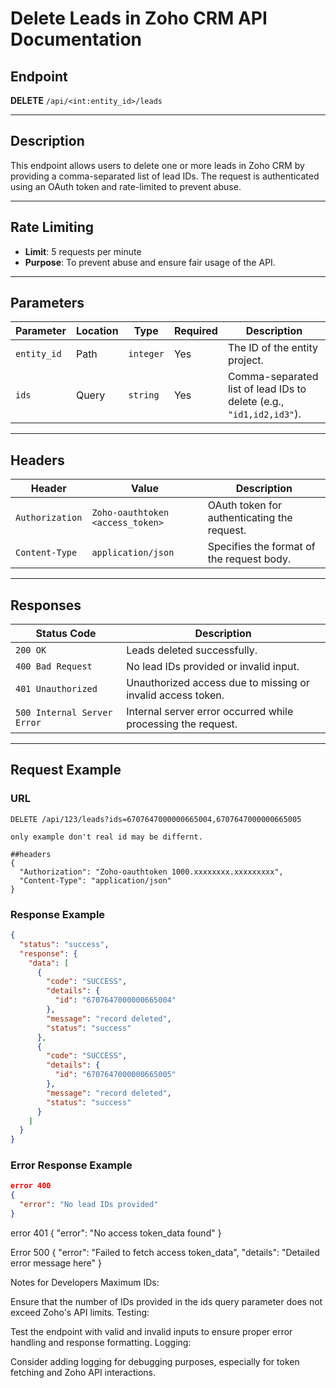 # Delete Leads in Zoho CRM API Documentation

## Endpoint
**DELETE** `/api/<int:entity_id>/leads`

---

## Description
This endpoint allows users to delete one or more leads in Zoho CRM by providing a comma-separated list of lead IDs. The request is authenticated using an OAuth token and rate-limited to prevent abuse.

---

## Rate Limiting
- **Limit**: 5 requests per minute  
- **Purpose**: To prevent abuse and ensure fair usage of the API.

---

## Parameters

| **Parameter** | **Location** | **Type**   | **Required** | **Description**                                                                 |
|---------------|--------------|------------|--------------|---------------------------------------------------------------------------------|
| `entity_id`   | Path         | `integer`  | Yes          | The ID of the entity project.                                                  |
| `ids`         | Query        | `string`   | Yes          | Comma-separated list of lead IDs to delete (e.g., `"id1,id2,id3"`).            |

---

## Headers

| **Header**          | **Value**                          | **Description**                                                                 |
|---------------------|------------------------------------|---------------------------------------------------------------------------------|
| `Authorization`     | `Zoho-oauthtoken <access_token>`  | OAuth token for authenticating the request.                                     |
| `Content-Type`      | `application/json`                | Specifies the format of the request body.                                       |

---

## Responses

| **Status Code** | **Description**                                                                 |
|------------------|---------------------------------------------------------------------------------|
| `200 OK`         | Leads deleted successfully.                                                    |
| `400 Bad Request`| No lead IDs provided or invalid input.                                         |
| `401 Unauthorized`| Unauthorized access due to missing or invalid access token.                   |
| `500 Internal Server Error`| Internal server error occurred while processing the request.         |

---

## Request Example

### URL
```http
DELETE /api/123/leads?ids=6707647000000665004,6707647000000665005

only example don't real id may be differnt.

##headers
{
  "Authorization": "Zoho-oauthtoken 1000.xxxxxxxx.xxxxxxxxx",
  "Content-Type": "application/json"
}
```

### Response Example
```json
{
  "status": "success",
  "response": {
    "data": [
      {
        "code": "SUCCESS",
        "details": {
          "id": "6707647000000665004"
        },
        "message": "record deleted",
        "status": "success"
      },
      {
        "code": "SUCCESS",
        "details": {
          "id": "6707647000000665005"
        },
        "message": "record deleted",
        "status": "success"
      }
    ]
  }
}
```

### Error Response Example
```json
error 400
{
  "error": "No lead IDs provided"
}
```
error 401
{
  "error": "No access token_data found"
}

Error 500 
{
  "error": "Failed to fetch access token_data",
  "details": "Detailed error message here"
}

Notes for Developers
Maximum IDs:

Ensure that the number of IDs provided in the ids query parameter does not exceed Zoho's API limits.
Testing:

Test the endpoint with valid and invalid inputs to ensure proper error handling and response formatting.
Logging:

Consider adding logging for debugging purposes, especially for token fetching and Zoho API interactions.